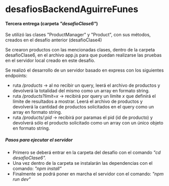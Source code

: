 # desafiosBackendAguirreFunes

#### Tercera entrega (carpeta _"desafioClase6"_)

Se utilizó las clases "ProductManager" y "Product", con sus métodos, creados en el desafío anterior (desafioClase4)

Se crearon productos con las mencionadas clases, dentro de la carpeta desafioClase6, en el archivo app.js para que puedan realizarse las pruebas en el servidor local creado en este desafío.

Se realizó el desarrollo de un servidor basado en express con los siguientes endpoints:

- ruta _/products_ -> al no recibir un query, leerá el archivo de productos y devolverá la totalidad del mismo como un array en formato string.
- ruta _/products?limit=x_ -> recibirá por query un límite _x_ que definirá el límite de resultados a mostrar. Leerá el archivo de productos y devolverá la cantidad de productos solicitados en el query como un array en formato string.
- ruta _/products/:pid_ -> recibirá por paramas el pid (id de producto) y devolverá sólo el producto solicitado como un array con un único objeto en formato string.

##### Pasos para ejecutar el servidor

- Primero se deberá entrar en la carpeta del desafío con el comando _"cd desafioClase6"._
- Una vez dentro de la carpeta se instalarán las dependencias con el comando: _"npm install"_
- Finalmente se podrá poner en marcha el servidor con el comando: _"npm run dev"_
